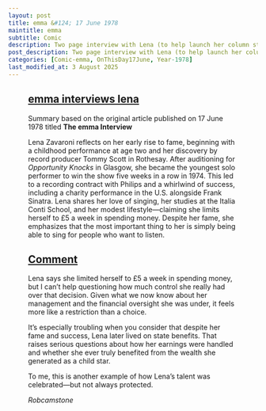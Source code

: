 ```yaml
---
layout: post
title: emma &#124; 17 June 1978
maintitle: emma
subtitle: Comic
description: Two page interview with Lena (to help launch her column starting the following week), in which she tells us about her first meeting with producer Tommy Scott at the Rothesay Pavilion.
post_description: Two page interview with Lena (to help launch her column starting the following week), in which she tells us about her first meeting with producer Tommy Scott at the Rothesay Pavilion.
categories: [Comic-emma, OnThisDay17June, Year-1978]
last_modified_at: 3 August 2025
---
```


<figure class="fig3">
<div class="CardLayout">
<div class="CardItem"><h2 id="infobox1" class="infobox"><a href="#infobox1">emma interviews lena</a></h2>
<div class="CardItem split">
<p>Summary based on the original article published on 17 June 1978 titled <strong>The emma Interview</strong></p>
<p>Lena Zavaroni reflects on her early rise to fame, beginning with a childhood performance at age two and her discovery by record producer Tommy Scott in Rothesay. After auditioning for <em>Opportunity Knocks</em> in Glasgow, she became the youngest solo performer to win the show five weeks in a row in 1974. This led to a recording contract with Philips and a whirlwind of success, including a charity performance in the U.S. alongside Frank Sinatra. Lena shares her love of singing, her studies at the Italia Conti School, and her modest lifestyle—claiming she limits herself to £5 a week in spending money. Despite her fame, she emphasizes that the most important thing to her is simply being able to sing for people who want to listen.</p>
</div></div></div>
</figure>

<figure class="fig3">
<div class="CardLayout">
<div class="CardItem"><h2 id="infobox3" class="infobox"><a href="#infobox3">Comment</a></h2>
<div class="CardItem split">
<p>Lena says she limited herself to £5 a week in spending money, but I can’t help questioning how much control she really had over that decision. Given what we now know about her management and the financial oversight she was under, it feels more like a restriction than a choice.</p>
<p>It’s especially troubling when you consider that despite her fame and success, Lena later lived on state benefits. That raises serious questions about how her earnings were handled and whether she ever truly benefited from the wealth she generated as a child star.</p>
<p>To me, this is another example of how Lena’s talent was celebrated—but not always protected.</p>
<cite>Robcamstone</cite>
</div></div></div>
</figure>

